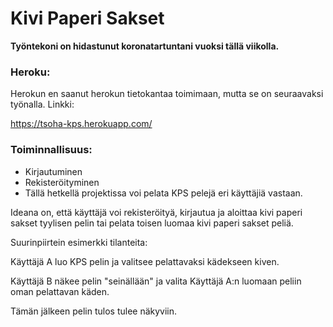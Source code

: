 # Kivi Paperi Sakset

<b>Työntekoni on hidastunut koronatartuntani vuoksi tällä viikolla.</b>

### Heroku:
Herokun en saanut herokun tietokantaa toimimaan, mutta se on seuraavaksi työnalla.
Linkki:

https://tsoha-kps.herokuapp.com/

### Toiminnallisuus:
* Kirjautuminen
* Rekisteröityminen
* Tällä hetkellä projektissa voi pelata KPS pelejä eri käyttäjiä vastaan.

Ideana on, että käyttäjä voi rekisteröityä, kirjautua ja aloittaa kivi paperi sakset tyylisen pelin tai pelata toisen luomaa kivi paperi sakset peliä. 

Suurinpiirtein esimerkki tilanteita:

Käyttäjä A luo KPS pelin ja valitsee pelattavaksi kädekseen kiven.

Käyttäjä B näkee pelin "seinällään" ja valita Käyttäjä A:n luomaan peliin oman pelattavan käden.

Tämän jälkeen pelin tulos tulee näkyviin.